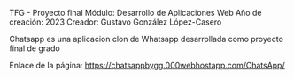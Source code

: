 TFG - Proyecto final
Módulo: Desarrollo de Aplicaciones Web
Año de creación: 2023
Creador: Gustavo González López-Casero

Chatsapp es una aplicacion clon de Whatsapp desarrollada como proyecto final de grado

Enlace de la página: 
https://chatsappbygg.000webhostapp.com/ChatsApp/
